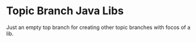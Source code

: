 # Topic Branch Java Libs

Just an empty top branch for creating other topic branches with focos of a lib.